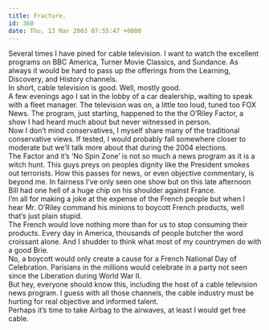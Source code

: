 ```yaml
---
title: Fracture.
id: 360
date: Thu, 13 Mar 2003 07:55:47 +0000
---
```


Several times I have pined for cable television. I want to watch the excellent programs on BBC America, Turner Movie Classics, and Sundance. As always it would be hard to pass up the offerings from the Learning, Discovery, and History channels.  
 In short, cable television is good. Well, mostly good.  
 A few evenings ago I sat in the lobby of a car dealership, waiting to speak with a fleet manager. The television was on, a little too loud, tuned too <span class="caps">FOX</span> News. The program, just starting, happened to the the O’Riley Factor, a show I had heard much about but never witnessed in person.  
 Now I don’t mind conservatives, I myself share many of the traditional conservative views. If tested, I would probably fall somewhere closer to moderate but we’ll talk more about that during the 2004 elections.  
 The Factor and it’s ‘No Spin Zone’ is not so much a news program as it is a witch hunt. This guys preys on peoples dignity like the President smokes out terrorists. How this passes for news, or even objective commentary, is beyond me. In fairness I’ve only seen one show but on this late afternoon Bill had one hell of a huge chip on his shoulder against France.  
 I’m all for making a joke at the expense of the French people but when I hear Mr. O’Riley command his minions to boycott French products, well that’s just plain stupid.  
 The French would love nothing more than for us to stop consuming their products. Every day in America, thousands of people butcher the word croissant alone. And I shudder to think what most of my countrymen do with a good Brie.  
 No, a boycott would only create a cause for a French National Day of Celebration. Parisians in the millions would celebrate in a party not seen since the Liberation during World War II.  
 But hey, everyone should know this, including the host of a cable television news program. I guess with all those channels, the cable industry must be hurting for real objective and informed talent.  
 Perhaps it’s time to take Airbag to the airwaves, at least I would get free cable.


